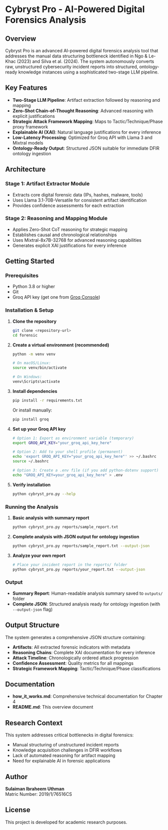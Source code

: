 # Cybryst Pro - AI-Powered Digital Forensics Analysis

## Overview

Cybryst Pro is an advanced AI-powered digital forensics analysis tool that addresses the manual data structuring bottleneck identified in Ngo & Le-Khac (2023) and Silva et al. (2024). The system autonomously converts raw, unstructured cybersecurity incident reports into structured, ontology-ready knowledge instances using a sophisticated two-stage LLM pipeline.

## Key Features

- **Two-Stage LLM Pipeline**: Artifact extraction followed by reasoning and mapping
- **Zero-Shot Chain-of-Thought Reasoning**: Advanced reasoning with explicit justifications
- **Strategic Attack Framework Mapping**: Maps to Tactic/Technique/Phase proxy framework
- **Explainable AI (XAI)**: Natural language justifications for every inference
- **Low-Latency Processing**: Optimized for Groq API with Llama 3 and Mixtral models
- **Ontology-Ready Output**: Structured JSON suitable for immediate DFIR ontology ingestion

## Architecture

### Stage 1: Artifact Extractor Module
- Extracts core digital forensic data (IPs, hashes, malware, tools)
- Uses Llama 3.1-70B-Versatile for consistent artifact identification
- Provides confidence assessments for each extraction

### Stage 2: Reasoning and Mapping Module
- Applies Zero-Shot CoT reasoning for strategic mapping
- Establishes causal and chronological relationships
- Uses Mixtral-8x7B-32768 for advanced reasoning capabilities
- Generates explicit XAI justifications for every inference

## Getting Started

### Prerequisites
- Python 3.8 or higher
- Git
- Groq API key (get one from [Groq Console](https://console.groq.com/))

### Installation & Setup

1. **Clone the repository**
   ```bash
   git clone <repository-url>
   cd forensic
   ```

2. **Create a virtual environment (recommended)**
   ```bash
   python -m venv venv
   
   # On macOS/Linux:
   source venv/bin/activate
   
   # On Windows:
   venv\Scripts\activate
   ```

3. **Install dependencies**
   ```bash
   pip install -r requirements.txt
   ```
   
   Or install manually:
   ```bash
   pip install groq
   ```

4. **Set up your Groq API key**
   ```bash
   # Option 1: Export as environment variable (temporary)
   export GROQ_API_KEY="your_groq_api_key_here"
   
   # Option 2: Add to your shell profile (permanent)
   echo 'export GROQ_API_KEY="your_groq_api_key_here"' >> ~/.bashrc
   source ~/.bashrc
   
   # Option 3: Create a .env file (if you add python-dotenv support)
   echo "GROQ_API_KEY=your_groq_api_key_here" > .env
   ```

5. **Verify installation**
   ```bash
   python cybryst_pro.py --help
   ```

### Running the Analysis

1. **Basic analysis with summary report**
   ```bash
   python cybryst_pro.py reports/sample_report.txt
   ```

2. **Complete analysis with JSON output for ontology ingestion**
   ```bash
   python cybryst_pro.py reports/sample_report.txt --output-json
   ```

3. **Analyze your own report**
   ```bash
   # Place your incident report in the reports/ folder
   python cybryst_pro.py reports/your_report.txt --output-json
   ```

### Output
- **Summary Report**: Human-readable analysis summary saved to `outputs/` folder
- **Complete JSON**: Structured analysis ready for ontology ingestion (with `--output-json` flag)

## Output Structure

The system generates a comprehensive JSON structure containing:

- **Artifacts**: All extracted forensic indicators with metadata
- **Reasoning Chains**: Complete XAI documentation for every inference
- **Attack Timeline**: Chronologically ordered attack progression
- **Confidence Assessment**: Quality metrics for all mappings
- **Strategic Framework Mapping**: Tactic/Technique/Phase classifications

## Documentation

- **how_it_works.md**: Comprehensive technical documentation for Chapter 4
- **README.md**: This overview document

## Research Context

This system addresses critical bottlenecks in digital forensics:
- Manual structuring of unstructured incident reports
- Knowledge acquisition challenges in DFIR workflows
- Lack of automated reasoning for artifact mapping
- Need for explainable AI in forensic applications

## Author

**Sulaiman Ibraheem Uthman**  
Matric Number: 2019/1/76516CS

## License

This project is developed for academic research purposes.